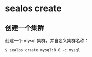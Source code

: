 # sealos create

## 创建一个集群

创建一个 mysql 集群，并自定义集群名称：

```shell
$ sealos create mysql:8.0 -c mysql
```
